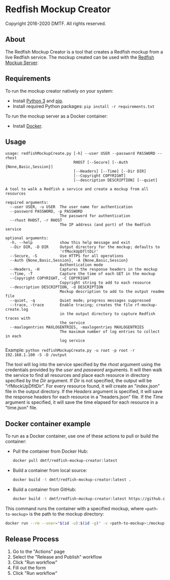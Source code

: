 # Redfish Mockup Creator

Copyright 2016-2020 DMTF. All rights reserved.

## About

The Redfish Mockup Creator is a tool that creates a Redfish mockup from a live Redfish service.
The mockup created can be used with the [Redfish Mockup Server](https://github.com/DMTF/Redfish-Mockup-Server).

## Requirements

To run the mockup creator natively on your system:

* Install [Python 3](https://www.python.org/downloads/ "https://www.python.org/downloads/") and [pip](https://pip.pypa.io/en/stable/installing/ "https://pip.pypa.io/en/stable/installing").
* Install required Python packages: `pip install -r requirements.txt`

To run the mockup server as a Docker container:

* Install [Docker](https://www.docker.com/get-started "https://www.docker.com/get-started").

## Usage

```
usage: redfishMockupCreate.py [-h] --user USER --password PASSWORD --rhost
                              RHOST [--Secure] [--Auth {None,Basic,Session}]
                              [--Headers] [--Time] [--Dir DIR]
                              [--Copyright COPYRIGHT]
                              [--description DESCRIPTION] [--quiet]

A tool to walk a Redfish a service and create a mockup from all resources

required arguments:
  --user USER, -u USER  The user name for authentication
  --password PASSWORD, -p PASSWORD
                        The password for authentication
  --rhost RHOST, -r RHOST
                        The IP address (and port) of the Redfish service

optional arguments:
  -h, --help            show this help message and exit
  --Dir DIR, -D DIR     Output directory for the mockup; defaults to
                        'rfMockUpDfltDir'
  --Secure, -S          Use HTTPS for all operations
  --Auth {None,Basic,Session}, -A {None,Basic,Session}
                        Authentication mode
  --Headers, -H         Captures the response headers in the mockup
  --Time, -T            Capture the time of each GET in the mockup
  --Copyright COPYRIGHT, -C COPYRIGHT
                        Copyright string to add to each resource
  --description DESCRIPTION, -d DESCRIPTION
                        Mockup description to add to the output readme file
  --quiet, -q           Quiet mode; progress messages suppressed
  --trace, -trace       Enable tracing; creates the file rf-mockup-create.log
                        in the output directory to capture Redfish traces with
                        the service
  --maxlogentries MAXLOGENTRIES, -maxlogentries MAXLOGENTRIES
                        The maximum number of log entries to collect in each
                        log service
```

Example: `python redfishMockupCreate.py -u root -p root -r 192.168.1.100 -S -D /output`

The tool will log into the service specified by the *rhost* argument using the credentials provided by the *user* and *password* arguments.
It will then walk the service to find all resources and place each resource in directory specified by the *Dir* argument.
If *Dir* is not specified, the output will be "rfMockUpDfltDir".
For every resource found, it will create an "index.json" file in the output directory.
If the *Headers* argument is specified, it will save the response headers for each resource in a "headers.json" file.
If the *Time* argument is specified, it will save the time elapsed for each resource in a "time.json" file. 

## Docker container example

To run as a Docker container, use one of these actions to pull or build the container:

* Pull the container from Docker Hub:

    ```bash
    docker pull dmtf/redfish-mockup-creator:latest
    ```
* Build a container from local source:

    ```bash
    docker build -t dmtf/redfish-mockup-creator:latest .
    ```
* Build a container from GitHub:

    ```bash
    docker build -t dmtf/redfish-mockup-creator:latest https://github.com/DMTF/Redfish-Mockup-Creator.git
    ```

This command runs the container with a specified mockup, where `<path-to-mockup>` is the path to the mockup directory:

```bash
docker run --rm --user="$(id -u):$(id -g)" -v <path-to-mockup>:/mockup dmtf/redfish-mockup-creator:latest -u root -p root -r 192.168.1.100 -S
```

## Release Process

1. Go to the "Actions" page
2. Select the "Release and Publish" workflow
3. Click "Run workflow"
4. Fill out the form
5. Click "Run workflow"
